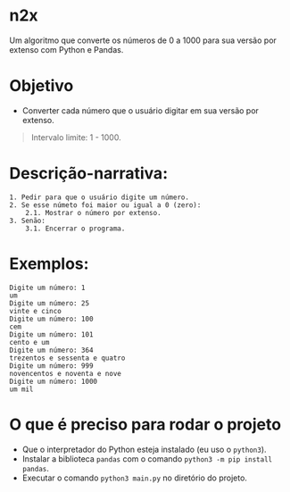 # n2x
Um algoritmo que converte os números de 0 a 1000 para sua versão por extenso com Python e Pandas.

# Objetivo
- Converter cada número que o usuário digitar em sua versão por extenso.
> Intervalo limite: 1 - 1000.

# Descrição-narrativa:
    1. Pedir para que o usuário digite um número.
    2. Se esse númeto foi maior ou igual a 0 (zero):
        2.1. Mostrar o número por extenso.
    3. Senão:
        3.1. Encerrar o programa.

# Exemplos:
```
Digite um número: 1
um
Digite um número: 25
vinte e cinco
Digite um número: 100
cem
Digite um número: 101
cento e um
Digite um número: 364
trezentos e sessenta e quatro
Digite um número: 999
novencentos e noventa e nove
Digite um número: 1000
um mil
```
# O que é preciso para rodar o projeto
- Que o interpretador do Python esteja instalado (eu uso o `python3`).
- Instalar a biblioteca `pandas` com o comando `python3 -m pip install pandas`.
- Executar o comando `python3 main.py` no diretório do projeto.
